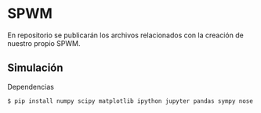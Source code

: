 # SPWM
En repositorio se publicarán los archivos relacionados con la creación de nuestro propio SPWM.

## Simulación
Dependencias

```
$ pip install numpy scipy matplotlib ipython jupyter pandas sympy nose
```
